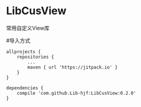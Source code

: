 # LibCusView
常用自定义View库

#导入方式
```
allprojects {
	repositories {
		...
		maven { url 'https://jitpack.io' }
	}
}
```

```
dependencies {
    compile 'com.github.Lib-hjf:LibCusView:0.2.0'
}
```